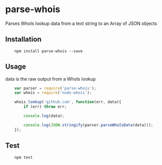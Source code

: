 parse-whois
=========

Parses WhoIs lookup data from a text string to an Array of JSON objects

## Installation

```shell
	npm install parse-whois --save
```

## Usage

data is the raw output from a WhoIs lookup

```js
	var parser = require('parse-whois');
	var whois = require('node-whois');

	whois.lookup('github.com', function(err, data){
		if (err) throw err;

		console.log(data);

		console.log(JSON.stringify(parser.parseWhoIsData(data)));
	});

```

## Test

```js
	npm test
```
